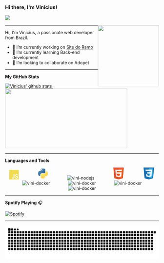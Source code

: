 ### Hi there, I'm Vinícius!

<p align="left">
  <a href="https://www.linkedin.com/in/vinícius-leitão" target=_blank>
  <img src="https://img.shields.io/badge/LinkedIn-0077B5?style=for-the-badge&logo=linkedin&logoColor=white&link=mailto:https://www.linkedin.com/in/vinícius-leitão">
  </a>
<p>

  
<img align="right" height="200" width="200" src="https://media4.giphy.com/media/IdyAQJVN2kVPNUrojM/giphy.gif">
  

<hr>

  
Hi, I'm Vinícius, a passionate web developer from Brazil.
- 🔭 I’m currently working on [Site do Ramo](https://github.com/WolfByte-CEFET-RJ/Site_do_Ramo) 
- 🌱 I’m currently learning Back-end development
- 👯 I’m looking to collaborate on Adopet

<hr>

**My GitHub Stats**

<div display="flex">
 <a href="https://github.com/vinicius-leitao/github-readme-stats">
  <img width="400px" height="195px"  src="https://github-readme-stats.vercel.app/api?username=vinicius-leitao&show_icons=true&include_all_commits=true&theme=prussian" alt="Vinicius' github stats" />
</a>
&nbsp;&nbsp;&nbsp;&nbsp;&nbsp;&nbsp;&nbsp;&nbsp;&nbsp;&nbsp;&nbsp;&nbsp;&nbsp;
<a href="https://github.com/vinicius-leitao/github-readme-stats">
  <!-- Change the `github-readme-stats.anuraghazra1.vercel.app` to `github-readme-stats.vercel.app`  -->
  <img width="400px" height="195px" src="https://github-readme-stats.vercel.app/api/top-langs/?username=vinicius-leitao&layout=compact&theme=prussian" />
</a>
</div>

<hr>

**Languages and Tools**

<p align="center">
  <img height="32" width="32" alt="vini-javascript" src="https://raw.githubusercontent.com/devicons/devicon/master/icons/javascript/javascript-plain.svg">
  &nbsp;&nbsp;&nbsp;&nbsp;&nbsp;&nbsp;&nbsp;&nbsp;&nbsp;&nbsp;&nbsp;&nbsp;&nbsp;
  <img height="40" width="40" alt="vini-python" src="https://raw.githubusercontent.com/devicons/devicon/master/icons/python/python-original.svg">
  &nbsp;&nbsp;&nbsp;&nbsp;&nbsp;&nbsp;&nbsp;&nbsp;&nbsp;&nbsp;&nbsp;&nbsp;&nbsp;
  <img height="40" width="40" alt="vini-nodejs" src="https://cdn.jsdelivr.net/gh/devicons/devicon/icons/nodejs/nodejs-original.svg">
  &nbsp;&nbsp;&nbsp;&nbsp;&nbsp;&nbsp;&nbsp;&nbsp;&nbsp;&nbsp;&nbsp;&nbsp;&nbsp;
  <img height="40" width="40" alt="vini-html" src="https://raw.githubusercontent.com/devicons/devicon/master/icons/html5/html5-original.svg" />
  &nbsp;&nbsp;&nbsp;&nbsp;&nbsp;&nbsp;&nbsp;&nbsp;&nbsp;&nbsp;&nbsp;&nbsp;&nbsp;
  <img height="40" width="40" alt="vini-css" src="https://raw.githubusercontent.com/devicons/devicon/master/icons/css3/css3-original.svg">
  &nbsp;&nbsp;&nbsp;&nbsp;&nbsp;&nbsp;&nbsp;&nbsp;&nbsp;&nbsp;&nbsp;&nbsp;&nbsp;
  <img height="40" width="40" alt="vini-docker" src="https://cdn.jsdelivr.net/gh/devicons/devicon/icons/docker/docker-original.svg">
  &nbsp;&nbsp;&nbsp;&nbsp;&nbsp;&nbsp;&nbsp;&nbsp;&nbsp;&nbsp;&nbsp;&nbsp;&nbsp;
  <img height="40" width="40" alt="vini-docker" src="https://cdn.jsdelivr.net/gh/devicons/devicon/icons/git/git-original.svg">
  &nbsp;&nbsp;&nbsp;&nbsp;&nbsp;&nbsp;&nbsp;&nbsp;&nbsp;&nbsp;&nbsp;&nbsp;&nbsp;
  <img height="40" width="40" alt="vini-docker" src="https://cdn.jsdelivr.net/gh/devicons/devicon/icons/github/github-original.svg">
  &nbsp;&nbsp;&nbsp;&nbsp;&nbsp;&nbsp;&nbsp;&nbsp;&nbsp;&nbsp;&nbsp;&nbsp;&nbsp;
  <img height="40" width="40" alt="vini-docker" src="https://cdn.jsdelivr.net/gh/devicons/devicon/icons/trello/trello-plain.svg">
</p>

<hr>

**Spotify Playing** 🎧

[![Spotify](https://novatorem-seven-beta.vercel.app/api/spotify)](https://open.spotify.com/user/sc2u2tf2ul08t1p4uz2t3bxc8)

<hr>

<div>
 
 ![Snake animation](https://github.com/vinicius-leitao/vinicius-leitao/blob/output/github-contribution-grid-snake.svg)
 
</div>
